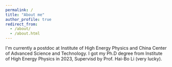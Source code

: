 ```yaml
---
permalink: /
title: "About me"
author_profile: true
redirect_from: 
  - /about/
  - /about.html
---
```


I'm currently a postdoc at Institute of High Energy Physics and China Center of Advanced Science and Technology. I got my Ph.D degree from Institute of High Energy Physics in 2023, Supervisd by Prof. Hai-Bo Li (very lucky).
